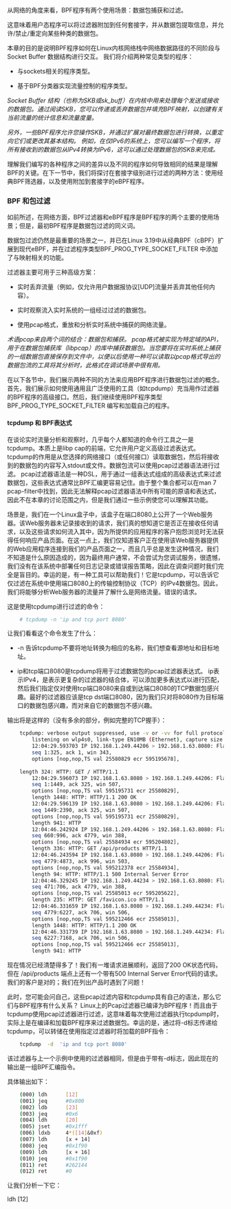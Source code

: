 从网络的角度来看，BPF程序有两个使用场景：数据包捕获和过滤。

这意味着用户态程序可以将过滤器附加到任何套接字，并从数据包提取信息，并允许/禁止/重定向某些种类的数据包。

本章的目的是说明BPF程序如何在Linux内核网络栈中网络数据路径的不同阶段与 Socket Buffer 数据结构进行交互。 我们将介绍两种常见类型的程序：

- 与sockets相关的程序类型。

- 基于BPF分类器实现流量控制的程序类型。

*Socket Buffer 结构（也称为SKB或sk_buff）在内核中用来处理每个发送或接收的数据包。通过阅读SKB，您可以传递或丢弃数据包并填充BPF映射，以创建有关当前流量的统计信息和流量度量。*

*另外，一些BPF程序允许您操作SKB，并通过扩展对最终数据包进行转换，以重定向它们或更改其基本结构。 例如，在仅IPv6的系统上，您可以编写一个程序，将所有接收到的数据包从IPv4转换为IPv6，这可以通过处理数据包的SKB来完成。*

理解我们编写的各种程序之间的差异以及不同的程序如何导致相同的结果是理解BPF的关键。在下一节中，我们将探讨在套接字级别进行过滤的两种方法：使用经典BPF筛选器，以及使用附加到套接字的eBPF程序。

### BPF 和包过滤

如前所述，在网络方面，BPF过滤器和eBPF程序是BPF程序的两个主要的使用场景；但是，最初BPF程序是数据包过滤的同义词。

数据包过滤仍然是最重要的场景之一，并已在Linux 3.19中从经典BPF（cBPF）扩展到现代eBPF，并在过滤程序类型BPF_PROG_TYPE_SOCKET_FILTER 中添加了与映射相关的功能。

过滤器主要可用于三种高级方案：

- 实时丢弃流量（例如，仅允许用户数据报协议[UDP]流量并丢弃其他任何内容）。

- 实时观察流入实时系统的一组经过过滤的数据包。

- 使用pcap格式，重放和分析实时系统中捕获的网络流量。

*术语pcap来自两个词的结合：数据包和捕获。 pcap格式被实现为特定域的API，用于在数据包捕获库（libpcap）的库中捕获数据包。当您要将在实时系统上捕获的一组数据包直接保存到文件中，以便以后使用一种可以读取以pcap格式导出的数据包流的工具将其分析时，此格式在调试场景中很有用。*

在以下各节中，我们展示两种不同的方法来应用BPF程序进行数据包过滤的概念。首先，我们展示如何使用通用且广泛使用的工具（如tcpdump）充当用作过滤器的BPF程序的高级接口。然后，我们继续使用BPF程序类型 BPF_PROG_TYPE_SOCKET_FILTER 编写和加载自己的程序。

#### tcpdump 和 BPF表达式

在谈论实时流量分析和观察时，几乎每个人都知道的命令行工具之一是tcpdump。本质上是libp cap的前端，它允许用户定义高级过滤表达式。 tcpdump的作用是从您选择的网络接口（或任何接口）读取数据包，然后将接收到的数据包的内容写入stdout或文件。数据包流可以使用pcap过滤器语法进行过滤。 pcap过滤器语法是一种DSL，用于通过一组表达式组成的高级表达式来过滤数据包，这些表达式通常比BPF汇编更容易记住。由于整个集合都可以在man 7 pcap-filter中找到，因此无法解释pcap过滤器语法中所有可能的原语和表达式，因此不在本章的讨论范围之内，但是我们通过一些示例使您可以理解其功能。

场景是，我们在一个Linux盒子中，该盒子在端口8080上公开了一个Web服务器。该Web服务器未记录接收到的请求，我们真的想知道它是否正在接收任何请求，以及这些请求如何流入其中，因为所提供的应用程序的客户抱怨浏览时无法获得任何响应产品页面。在这一点上，我们仅知道客户正在使用该Web服务器提供的Web应用程序连接到我们的产品页面之一，而且几乎总是发生这种情况，我们不知道是什么原因造成的，因为最终用户通常，不会尝试为您调试服务，很遗憾，我们没有在该系统中部署任何日志记录或错误报告策略，因此在调查问题时我们完全是盲目的。幸运的是，有一种工具可以帮助我们！它是tcpdump，可以告诉它仅过滤在系统中使用端口8080上的传输控制协议（TCP）的IPv4数据包。因此，我们将能够分析Web服务器的流量并了解什么是网络流量。错误的请求。

这是使用tcpdump进行过滤的命令：

```sh
    # tcpdump -n 'ip and tcp port 8080'
```

让我们看看这个命令发生了什么：

- -n 告诉tcpdump不要将地址转换为相应的名称，我们想查看源地址和目标地址。

- ip和tcp端口8080是tcpdump将用于过滤数据包的pcap过滤器表达式。 ip表示IPv4，是表示更复杂的过滤器的结合体，可以添加更多表达式以进行匹配，然后我们指定仅对使用tcp端口8080来自或到达端口8080的TCP数据包感兴趣。最好的过滤器应该是tcp dst端口8080，因为我们只对将8080作为目标端口的数据包感兴趣，而对来自它的数据包不感兴趣。

输出将是这样的（没有多余的部分，例如完整的TCP握手）：

```sh
    tcpdump: verbose output suppressed, use -v or -vv for full protocol decode
        listening on wlp4s0, link-type EN10MB (Ethernet), capture size 262144 bytes
        12:04:29.593703 IP 192.168.1.249.44206 > 192.168.1.63.8080: Flags [P.],
        seq 1:325, ack 1, win 343,
        options [nop,nop,TS val 25580829 ecr 595195678],
    
    length 324: HTTP: GET / HTTP/1.1
        12:04:29.596073 IP 192.168.1.63.8080 > 192.168.1.249.44206: Flags [.],
        seq 1:1449, ack 325, win 507,
        options [nop,nop,TS val 595195731 ecr 25580829],
        length 1448: HTTP: HTTP/1.1 200 OK
        12:04:29.596139 IP 192.168.1.63.8080 > 192.168.1.249.44206: Flags [P.],
        seq 1449:2390, ack 325, win 507,
        options [nop,nop,TS val 595195731 ecr 25580829],
        length 941: HTTP
        12:04:46.242924 IP 192.168.1.249.44206 > 192.168.1.63.8080: Flags [P.],
        seq 660:996, ack 4779, win 388,
        options [nop,nop,TS val 25584934 ecr 595204802],
        length 336: HTTP: GET /api/products HTTP/1.1
        12:04:46.243594 IP 192.168.1.63.8080 > 192.168.1.249.44206: Flags [P.],
        seq 4779:4873, ack 996, win 503,
        options [nop,nop,TS val 595212378 ecr 25584934],
        length 94: HTTP: HTTP/1.1 500 Internal Server Error
        12:04:46.329245 IP 192.168.1.249.44234 > 192.168.1.63.8080: Flags [P.],
        seq 471:706, ack 4779, win 388,
        options [nop,nop,TS val 25585013 ecr 595205622],
        length 235: HTTP: GET /favicon.ico HTTP/1.1
        12:04:46.331659 IP 192.168.1.63.8080 > 192.168.1.249.44234: Flags [.],
        seq 4779:6227, ack 706, win 506,
        options [nop,nop,TS val 595212466 ecr 25585013],
        length 1448: HTTP: HTTP/1.1 200 OK
        12:04:46.331739 IP 192.168.1.63.8080 > 192.168.1.249.44234: Flags [P.],
        seq 6227:7168, ack 706, win 506,
        options [nop,nop,TS val 595212466 ecr 25585013],
        length 941: HTTP
```

现在情况已经清楚得多了！我们有一堆请求进展顺利，返回了200 OK状态代码，但在 /api/products 端点上还有一个带有500 Internal Server Error代码的请求。我们的客户是对的；我们在列出产品时遇到了问题！

此时，您可能会问自己，这些pcap过滤内容和tcpdump具有自己的语法，那么它们与BPF程序有什么关系？ Linux上的Pcap过滤器已编译为BPF程序！而且由于tcpdump使用pcap过滤器进行过滤，这意味着每次使用过滤器执行tcpdump时，实际上是在编译和加载BPF程序来过滤数据包。幸运的是，通过将-d标志传递给tcpdump，可以转储在使用指定过滤器时将加载的BPF指令：

```sh
    tcpdump  -d  'ip and tcp port 8080'
```

该过滤器与上一个示例中使用的过滤器相同，但是由于带有-d标志，因此现在的输出是一组BPF汇编指令。

具体输出如下：

```sh
    (000) ldh      [12]
    (001) jeq      #0x800
    (002) ldb      [23]
    (003) jeq      #0x6
    (004) ldh      [20]
    (005) jset     #0x1fff
    (006) ldxb     4*([14]&0xf)
    (007) ldh      [x + 14]
    (008) jeq      #0x1f90
    (009) ldh      [x + 16]
    (010) jeq      #0x1f90
    (011) ret      #262144
    (012) ret      #0
```

让我们分析一下它：

ldh [12]

